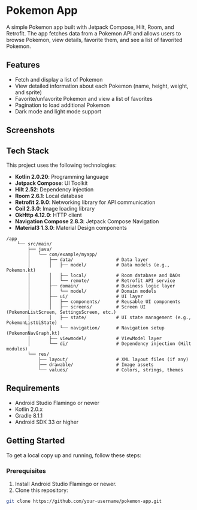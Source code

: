 # Pokemon App

A simple Pokemon app built with Jetpack Compose, Hilt, Room, and Retrofit. The app fetches data from a Pokemon API and allows users to browse Pokemon, view details, favorite them, and see a list of favorited Pokemon.

## Features

- Fetch and display a list of Pokemon
- View detailed information about each Pokemon (name, height, weight, and sprite)
- Favorite/unfavorite Pokemon and view a list of favorites
- Pagination to load additional Pokemon
- Dark mode and light mode support

## Screenshots

<!-- Add screenshots of your app here -->

## Tech Stack

This project uses the following technologies:

- **Kotlin 2.0.20**: Programming language
- **Jetpack Compose**: UI Toolkit
- **Hilt 2.52**: Dependency injection
- **Room 2.6.1**: Local database
- **Retrofit 2.9.0**: Networking library for API communication
- **Coil 2.3.0**: Image loading library
- **OkHttp 4.12.0**: HTTP client
- **Navigation Compose 2.8.3**: Jetpack Compose Navigation
- **Material3 1.3.0**: Material Design components

```````
/app
    └── src/main/
        ├── java/
        │   └── com/example/myapp/
        │       ├── data/                # Data layer
        │       │   ├── model/           # Data models (e.g., Pokemon.kt)
        │       │   ├── local/           # Room database and DAOs
        │       │   └── remote/          # Retrofit API service
        │       ├── domain/              # Business logic layer
        │       │   └── model/           # Domain models
        │       ├── ui/                  # UI layer
        │       │   ├── components/      # Reusable UI components
        │       │   ├── screens/         # Screen UI (PokemonListScreen, SettingsScreen, etc.)
        │       │   ├── state/           # UI state management (e.g., PokemonListUiState)
        │       │   └── navigation/      # Navigation setup (PokemonNavGraph.kt)
        │       ├── viewmodel/           # ViewModel layer
        │       └── di/                  # Dependency injection (Hilt modules)
        └── res/
            ├── layout/                  # XML layout files (if any)
            ├── drawable/                # Image assets
            └── values/                  # Colors, strings, themes
```````

## Requirements

- Android Studio Flamingo or newer
- Kotlin 2.0.x
- Gradle 8.1.1
- Android SDK 33 or higher

## Getting Started

To get a local copy up and running, follow these steps:

### Prerequisites

1. Install Android Studio Flamingo or newer.
2. Clone this repository:

```bash
git clone https://github.com/your-username/pokemon-app.git
